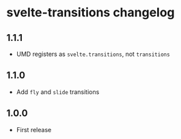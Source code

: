 # svelte-transitions changelog

## 1.1.1

* UMD registers as `svelte.transitions`, not `transitions`

## 1.1.0

* Add `fly` and `slide` transitions

## 1.0.0

* First release